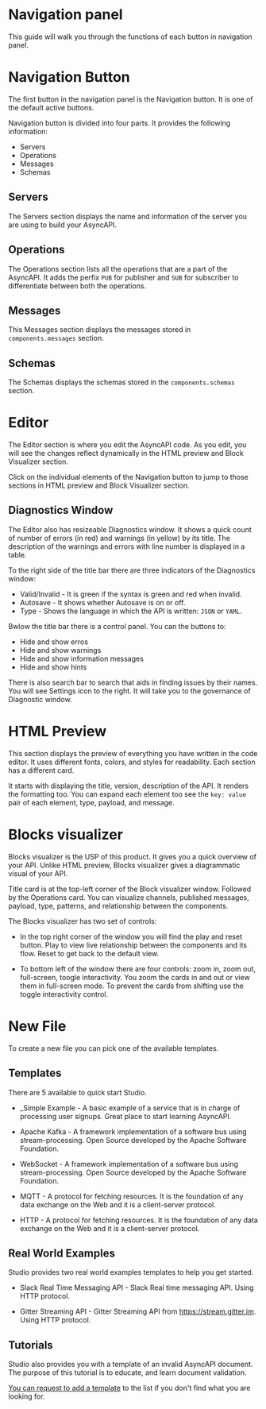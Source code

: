 # Navigation panel

This guide will walk you through the functions of each button in navigation panel. 

# Navigation Button

The first button in the navigation panel is the Navigation button. It is one of the default active buttons.

Navigation button is divided into four parts. It provides the following information:

- Servers
- Operations
- Messages
- Schemas

## Servers

The Servers section displays the name and information of the server you are using to build your AsyncAPI.

## Operations

The Operations section lists all the operations that are a part of the AsyncAPI. It adds the perfix `PUB`  for publisher and `SUB` for subscriber to differentiate between both the operations.

## Messages

This Messages section displays the messages stored in `components.messages` section.


## Schemas

The Schemas displays the schemas stored in the `components.schemas` section.


# Editor

The Editor section is where you edit the AsyncAPI code. As you edit, you will see the changes reflect dynamically in the HTML preview and Block Visualizer section.

Click on the individual elements of the Navigation button to jump to those sections in HTML preview and Block Visualizer section.

## Diagnostics Window

The Editor also has resizeable Diagnostics window. It shows a quick count of number of errors (in red) and warnings (in yellow) by its title. The description of the warnings and errors with line number is displayed in a table.

To the right side of the title bar there are three indicators of the Diagnostics window: 

- Valid/Invalid - It is green if the syntax is green and red when invalid.
- Autosave - It shows whether Autosave is on or off.
- Type - Shows the language in which the API is written: `JSON` or `YAML`.

Bwlow the title bar there is a control panel. You can the buttons to:

- Hide and show erros
- Hide and show warnings
- Hide and show information messages
- Hide and show hints

There is also search bar to search that aids in finding issues by their names. You will see Settings icon to the right. It will take you to the governance of Diagnostic window.

# HTML Preview

This section displays the preview of everything you have written in the code editor. It uses different fonts, colors, and styles for readability. Each section has a different card. 

It starts with displaying the title, version, description of the API. It renders the formatting too. You can expand each element too see the `key: value` pair of each element, type, payload, and message.


# Blocks visualizer

Blocks visualizer is the USP of this product. It gives you a quick overview of your API. Unlike HTML preview, Blocks visualizer gives a diagrammatic visual of your API. 

Title card is at the top-left corner of the Block visualizer window. Followed by the Operations card.  You can visualize channels, published messages, payload, type,  patterns, and relationship between the components.

The Blocks visualizer has two set of controls:

- In the top right corner of the window you will find the play and reset button. Play to view live relationship between the components and its flow. Reset to get back to the default view.

- To bottom left of the window there are four controls: zoom in, zoom out, full-screen, toogle interactivity. You zoom the cards in and out or view them in full-screen mode. To prevent the cards from shifting use the toggle interactivity control.


# New File

To create a new file you can pick one of the available templates.

## Templates

There are 5 available to quick start Studio. 

- _Simple Example - A basic example of a service that is in charge of processing user signups. Great place to start learning AsyncAPI.

- Apache Kafka - A framework implementation of a software bus using stream-processing. Open Source developed by the Apache Software Foundation.

- WebSocket - A framework implementation of a software bus using stream-processing. Open Source developed by the Apache Software Foundation.

- MQTT - A protocol for fetching resources. It is the foundation of any data exchange on the Web and it is a client-server protocol.

- HTTP - A protocol for fetching resources. It is the foundation of any data exchange on the Web and it is a client-server protocol.

## Real World Examples

Studio provides two real world examples templates to help you get started.

- Slack Real Time Messaging API - Slack Real time messaging API. Using HTTP protocol.

- Gitter Streaming API - Gitter Streaming API from https://stream.gitter.im. Using HTTP protocol.

## Tutorials

Studio also provides you with a template of an invalid AsyncAPI document. The purpose of this tutorial is to educate, and learn document validation.

[You can request to add a template](https://github.com/asyncapi/studio/issues/new?assignees=&labels=enhancement&template=enhancement.md&title=Template%20Request:%20{%20template%20name%20and%20type%20}) to the list if you don't find what you are looking for.














